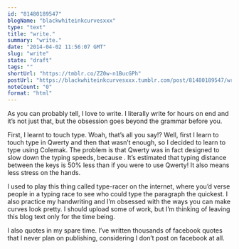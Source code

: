 ```yaml
---
id: "81480189547"
blogName: "blackwhiteinkcurvesxxx"
type: "text"
title: "write."
summary: "write."
date: "2014-04-02 11:56:07 GMT"
slug: "write"
state: "draft"
tags: ""
shortUrl: "https://tmblr.co/ZZ0w-n1BucGPh"
postUrl: "https://blackwhiteinkcurvesxxx.tumblr.com/post/81480189547/write"
noteCount: "0"
format: "html"
---
```


As you can probably tell, I love to write. I literally write for hours on end and it’s not just that, but the obsession goes beyond the grammar before you.

First, I learnt to touch type. Woah, that’s all you say!? Well, first I learn to touch type in Qwerty and then that wasn’t enough, so I decided to learn to type using Colemak. The problem is that Qwerty was in fact designed to slow down the typing speeds, because . It’s estimated that typing distance between the keys is 50% less than if you were to use Qwerty! It also means less stress on the hands.

I used to play this thing called type-racer on the internet, where you’d verse people in a typing race to see who could type the paragraph the quickest. I also practice my handwriting and I’m obsessed with the ways you can make curves look pretty. I should upload some of work, but I’m thinking of leaving this blog text only for the time being. 

I also quotes in my spare time. I’ve written thousands of facebook quotes that I never plan on publishing, considering I don’t post on facebook at all.